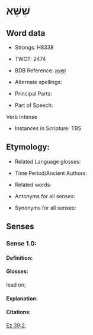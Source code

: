 # שִׁשֵּׁא

<!-- Status: S2="NeedsEdits" -->
<!-- Lexica used for edits:   -->

## Word data

* Strongs: H8338

* TWOT: 2474

* BDB Reference: [שִׁשֵּׁא](rc://en/bdb/dict/v.gh.aa)

* Alternate spellings:

* Principal Parts:

* Part of Speech:

Verb Intense

* Instances in Scripture: TBS

## Etymology:

* Related Language glosses:

* Time Period/Ancient Authors:

* Related words:

* Antonyms for all senses:

* Synonyms for all senses:

## Senses

### Sense 1.0:

#### Definition:

#### Glosses:

lead on; 

#### Explanation:

#### Citations:

[Ez 39:2](rc://he/uhb/book/ezk/39/2); 

